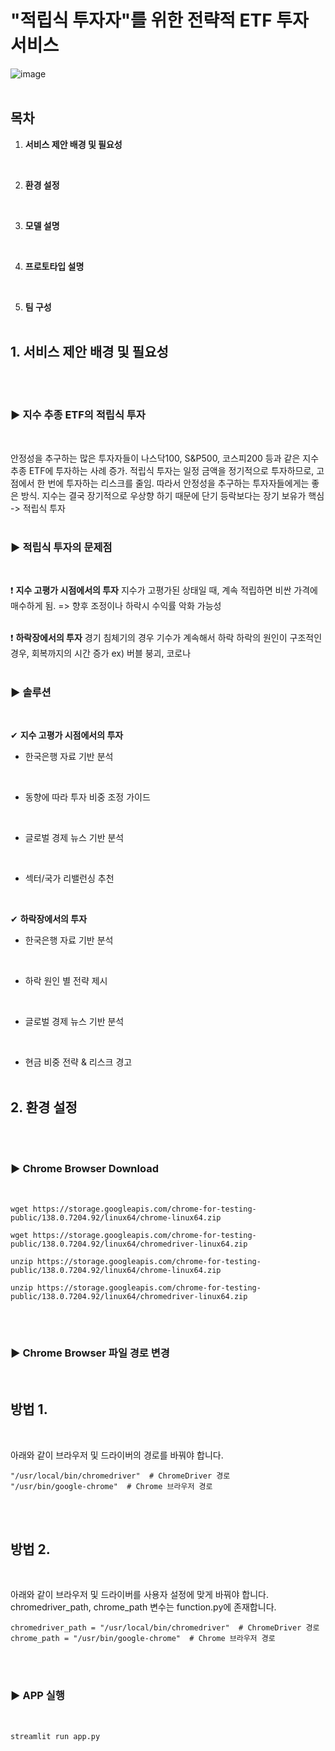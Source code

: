 # "적립식 투자자"를 위한 전략적 ETF 투자 서비스
![image](https://github.com/user-attachments/assets/40b0d03a-3a07-4742-84ac-c497f6dcff97)
<br/><br/>

## 목차
1. **서비스 제안 배경 및 필요성**
<br/>

2. **환경 설정**
<br/>

3. **모델 설명**
<br/>

4. **프로토타입 설명**
<br/>

5. **팀 구성**
<br/><br/>

## 1. 서비스 제안 배경 및 필요성
<br/><br/>

### ▶ 지수 추종 ETF의 적립식 투자
<br/>

안정성을 추구하는 많은 투자자들이 나스닥100, S&P500, 코스피200 등과 같은 지수 추종 ETF에 투자하는 사례 증가.
적립식 투자는 일정 금액을 정기적으로 투자하므로, 고점에서 한 번에 투자하는 리스크를 줄임.
따라서 안정성을 추구하는 투자자들에게는 좋은 방식.
지수는 결국 장기적으로 우상향 하기 때문에 단기 등락보다는 장기 보유가 핵심 -> 적립식 투자
<br/><br/>

### ▶ 적립식 투자의 문제점
<br/>

❗ **지수 고평가 시점에서의 투자**
지수가 고평가된 상태일 때, 계속 적립하면 비싼 가격에 매수하게 됨. => 향후 조정이나 하락시 수익률 악화 가능성
<br/><br/>

❗ **하락장에서의 투자**
경기 침체기의 경우 기수가 계속해서 하락
하락의 원인이 구조적인 경우, 회복까지의 시간 증가 ex) 버블 붕괴, 코로나
<br/><br/>

### ▶ 솔루션
<br/>

✔ **지수 고평가 시점에서의 투자**
<br/>

- 한국은행 자료 기반 분석
<br/>

- 동향에 따라 투자 비중 조정 가이드
<br/>

- 글로벌 경제 뉴스 기반 분석
<br/>

- 섹터/국가 리밸런싱 추천
<br/>

✔ **하락장에서의 투자**
<br/>

- 한국은행 자료 기반 분석
<br/>

- 하락 원인 별 전략 제시
<br/>

- 글로벌 경제 뉴스 기반 분석
<br/>

- 현금 비중 전략 & 리스크 경고
<br/><br/>

## 2. 환경 설정
<br/><br/>

### ▶ Chrome Browser Download
<br/>

```
wget https://storage.googleapis.com/chrome-for-testing-public/138.0.7204.92/linux64/chrome-linux64.zip
```

```
wget https://storage.googleapis.com/chrome-for-testing-public/138.0.7204.92/linux64/chromedriver-linux64.zip
```

```
unzip https://storage.googleapis.com/chrome-for-testing-public/138.0.7204.92/linux64/chrome-linux64.zip
```

```
unzip https://storage.googleapis.com/chrome-for-testing-public/138.0.7204.92/linux64/chromedriver-linux64.zip
```
<br/><br/>

### ▶ Chrome Browser 파일 경로 변경
<br/>

## 방법 1.
<br/>

아래와 같이 브라우저 및 드라이버의 경로를 바꿔야 합니다.

```
"/usr/local/bin/chromedriver"  # ChromeDriver 경로
"/usr/bin/google-chrome"  # Chrome 브라우저 경로
```
<br/><br/>

## 방법 2.
<br/>

아래와 같이 브라우저 및 드라이버를 사용자 설정에 맞게 바꿔야 합니다.
chromedriver_path, chrome_path 변수는 function.py에 존재합니다.
```
chromedriver_path = "/usr/local/bin/chromedriver"  # ChromeDriver 경로
chrome_path = "/usr/bin/google-chrome"  # Chrome 브라우저 경로
```
<br/><br/>

### ▶ APP 실행
<br/>

```
streamlit run app.py
```







